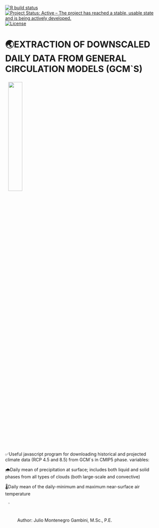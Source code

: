 [![R build status](https://img.shields.io/badge/build-passing-brightgreen)](https://github.com/Hydroenvironment/CMIP6-WORLDCLIM-HANDLING/actions)
[![Project Status: Active – The project has reached a stable, usable state and is being actively
developed.](https://www.repostatus.org/badges/latest/active.svg)](https://www.repostatus.org/#active)
[![License](https://img.shields.io/badge/license-MIT-green)](https://opensource.org/licenses/MIT)

# 🌏EXTRACTION OF DOWNSCALED DAILY DATA FROM GENERAL CIRCULATION MODELS (GCM`S)
<img src="https://www.researchgate.net/publication/315950787/figure/fig3/AS:567797237248005@1512384818972/An-example-of-how-a-dataset-netCDF-or-xarray-for-a-weather-forecast-might-be.png" align="center" hspace="10" vspace="6" width="30%"></a>

✅Useful javascript program for downloading historical and projected climate data (RCP 4.5 and 8.5) from GCM`s in CMIP5 phase.
variables:

🌧️Daily mean of precipitation at surface; includes both liquid and solid phases from all types of clouds (both large-scale and convective)

🌡️Daily mean of the daily-minimum and maximum near-surface air temperature

<img src="https://icons-for-free.com/iconfiles/png/512/command+console+php+programmer+prompt+seo+icon-1320191020194645741.png" align="center" hspace="10" vspace="6" width="3%"></a>
Author: Julio Montenegro Gambini, M.Sc., P.E.

